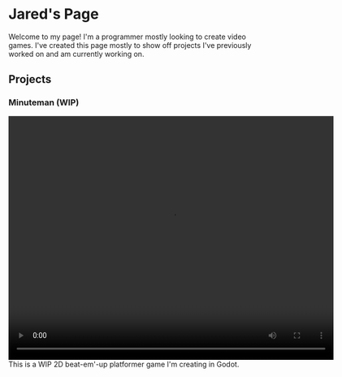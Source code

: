 # Jared's Page
Welcome to my page! I'm a programmer mostly looking to create video games. I've created this page mostly to show off projects I've previously worked on and am currently working on.

<h2>Projects</h2>
<h3>Minuteman (WIP)</h3>
<video src="https://drive.google.com/file/d/14xha6pXXHnPJAyOzP4YWCFuJBGMJSdNK/preview" width="640" height="480" allow="autoplay"></video>
This is a WIP 2D beat-em'-up platformer game I'm creating in Godot.

